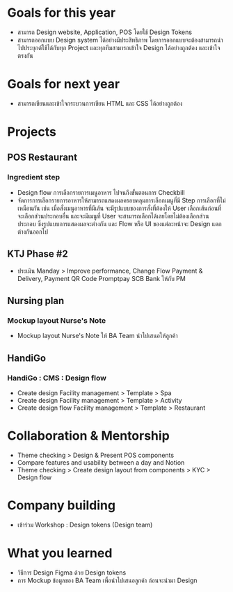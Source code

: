 # Goals for this year

* สามารถ Design website, Application, POS โดยใช้ Design Tokens  
* สามารถออกแบบ Design system ได้อย่างมีประสิทธิภาพ โดยการออกแบบจะต้องสามารถนำไปประยุกต์ใช้ได้กับทุก Project และทุกทีมสามารถเข้าใจ Design ได้อย่างถูกต้อง และเข้าใจตรงกัน

# Goals for next year

* สามารถเขียนและเข้าใจกระบวนการเขียน HTML และ CSS ได้อย่างถูกต้อง

# Projects

## POS Restaurant

### Ingredient step
* Design flow การเลือกรายการเมนูอาหาร ไปจนถึงขั้นตอนการ Checkbill
* จัดการการเลือกรายการอาหารให้สามารถแสดงผลครอบคลุมการเลือกเมนูที่มี Step การเลือกที่ไม่เหมือนกัน เช่น เมื่อสั่งเมนูอาหารที่มีเส้น จะมีรูปแบบของการสั่งที่ต้องให้ User เลือกเส้นก่อนที่จะเลือกส่วนประกอบอื่น และจะมีเมนูที่ User จะสามารถเลือกได้เลยโดยไม่ต้องเลือกส่วนประกอบ ซึ่งรูปแบบการแสดงผลจะต่างกัน และ Flow หรือ UI ของแต่ละหน้าจะ Design แตกต่างกันออกไป
## KTJ Phase #2
* ประเมิน Manday > Improve performance, Change Flow Payment & Delivery, Payment QR Code Promptpay SCB Bank ให้กับ PM 

## Nursing plan
### Mockup layout Nurse's Note
* Mockup layout Nurse's Note ให้ BA Team นำไปเสนอให้ลูกค้า

## HandiGo
### HandiGo : CMS : Design flow
* Create design Facility management > Template > Spa
* Create design Facility management > Template > Activity
* Create design flow Facility management > Template > Restaurant

# Collaboration & Mentorship

* Theme checking > Design & Present POS components
* Compare features and usability between a day and Notion
* Theme checking > Create design layout from components > KYC > Design flow

# Company building

* เข้าร่วม Workshop : Design tokens (Design team)

# What you learned

* วิธีการ Design Figma ด้วย Design tokens
* การ Mockup ข้อมูลของ BA Team เพื่อนำไปเสนอลูกค้า ก่อนจะนำมา Design